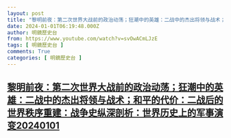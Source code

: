 ```yaml
---
layout: post
title: "黎明前夜：第二次世界大战前的政治动荡；狂潮中的英雄：二战中的杰出将领与战术；和平的代价：二战后的世界秩序重建：战争史纵深剖析：世界历史上的军事演变20240101"
date: 2024-01-01T06:19:48.000Z
author: 明鏡歷史台
from: https://www.youtube.com/watch?v=svOwACmLJzE
tags: [ 明鏡歷史台 ]
comments: True
categories: [ 明鏡歷史台 ]
---
```

<!--1704089988000-->
[黎明前夜：第二次世界大战前的政治动荡；狂潮中的英雄：二战中的杰出将领与战术；和平的代价：二战后的世界秩序重建：战争史纵深剖析：世界历史上的军事演变20240101](https://www.youtube.com/watch?v=svOwACmLJzE)
------

<div>

</div>
